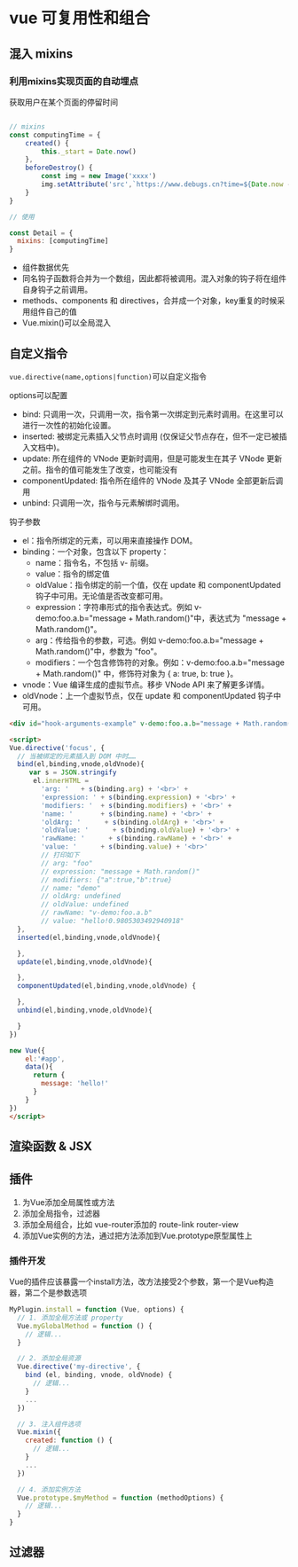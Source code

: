 # vue 可复用性和组合

## 混入 mixins

### 利用mixins实现页面的自动埋点

获取用户在某个页面的停留时间

```js

// mixins 
const computingTime = {
    created() {
        this._start = Date.now()
    },
    beforeDestroy() {
        const img = new Image('xxxx')
        img.setAttribute('src',`https://www.debugs.cn?time=${Date.now - this._start}`)
    }
}

// 使用

const Detail = {
  mixins: [computingTime]
}

```
- 组件数据优先
- 同名钩子函数将合并为一个数组，因此都将被调用。混入对象的钩子将在组件自身钩子之前调用。
- methods、components 和 directives，合并成一个对象，key重复的时候采用组件自己的值
- Vue.mixin()可以全局混入
## 自定义指令
`vue.directive(name,options|function)`可以自定义指令

options可以配置
- bind: 只调用一次，只调用一次，指令第一次绑定到元素时调用。在这里可以进行一次性的初始化设置。
- inserted: 被绑定元素插入父节点时调用 (仅保证父节点存在，但不一定已被插入文档中)。
- update: 所在组件的 VNode 更新时调用，但是可能发生在其子 VNode 更新之前。指令的值可能发生了改变，也可能没有
- componentUpdated: 指令所在组件的 VNode 及其子 VNode 全部更新后调用
- unbind: 只调用一次，指令与元素解绑时调用。


钩子参数

- el：指令所绑定的元素，可以用来直接操作 DOM。
- binding：一个对象，包含以下 property：
  - name：指令名，不包括 v- 前缀。
  - value：指令的绑定值
  - oldValue：指令绑定的前一个值，仅在 update 和 componentUpdated 钩子中可用。无论值是否改变都可用。
  - expression：字符串形式的指令表达式。例如 v-demo:foo.a.b="message + Math.random()"中，表达式为 "message + Math.random()"。
  - arg：传给指令的参数，可选。例如 v-demo:foo.a.b="message + Math.random()"中，参数为 "foo"。
  - modifiers：一个包含修饰符的对象。例如：v-demo:foo.a.b="message + Math.random()" 中，修饰符对象为 { a: true, b: true }。
- vnode：Vue 编译生成的虚拟节点。移步 VNode API 来了解更多详情。
- oldVnode：上一个虚拟节点，仅在 update 和 componentUpdated 钩子中可用。

```html
<div id="hook-arguments-example" v-demo:foo.a.b="message + Math.random()" @click="message=Math.random()"></div>

<script>
Vue.directive('focus', {
  // 当被绑定的元素插入到 DOM 中时……
  bind(el,binding,vnode,oldVnode){
     var s = JSON.stringify
      el.innerHTML =
        'arg: '   + s(binding.arg) + '<br>' +
        'expression: ' + s(binding.expression) + '<br>' +
        'modifiers: '  + s(binding.modifiers) + '<br>' +
        'name: '       + s(binding.name) + '<br>' + 
        'oldArg: '      + s(binding.oldArg) + '<br>' +
        'oldValue: '      + s(binding.oldValue) + '<br>' +
        'rawName: '      + s(binding.rawName) + '<br>' +
        'value: '      + s(binding.value) + '<br>' 
        // 打印如下
        // arg: "foo"
        // expression: "message + Math.random()"
        // modifiers: {"a":true,"b":true}
        // name: "demo"
        // oldArg: undefined
        // oldValue: undefined
        // rawName: "v-demo:foo.a.b"
        // value: "hello!0.9805303492940918"
  }, 
  inserted(el,binding,vnode,oldVnode){

  },
  update(el,binding,vnode,oldVnode){

  },
  componentUpdated(el,binding,vnode,oldVnode) {

  },
  unbind(el,binding,vnode,oldVnode){

  }
})

new Vue({
    el:'#app',
    data(){
      return {
        message: 'hello!'
      }
    }
})
</script>
```


## 渲染函数 & JSX

## 插件
1. 为Vue添加全局属性或方法
2. 添加全局指令，过滤器
3. 添加全局组合，比如 vue-router添加的 route-link  router-view
4. 添加Vue实例的方法，通过把方法添加到Vue.prototype原型属性上

### 插件开发
Vue的插件应该暴露一个install方法，改方法接受2个参数，第一个是Vue构造器，第二个是参数选项

```js
MyPlugin.install = function (Vue, options) {
  // 1. 添加全局方法或 property
  Vue.myGlobalMethod = function () {
    // 逻辑...
  }

  // 2. 添加全局资源
  Vue.directive('my-directive', {
    bind (el, binding, vnode, oldVnode) {
      // 逻辑...
    }
    ...
  })

  // 3. 注入组件选项
  Vue.mixin({
    created: function () {
      // 逻辑...
    }
    ...
  })

  // 4. 添加实例方法
  Vue.prototype.$myMethod = function (methodOptions) {
    // 逻辑...
  }
}
```

## 过滤器